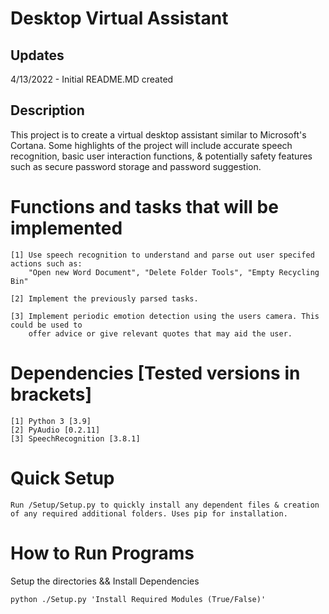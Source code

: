 # Desktop Virtual Assistant
    
## Updates
  4/13/2022 - Initial README.MD created

## Description
This project is to create a virtual desktop assistant similar to Microsoft's Cortana.
Some highlights of the project will include accurate speech recognition, basic user interaction functions,
& potentially safety features such as secure password storage and password suggestion.

# Functions and tasks that will be implemented
    [1] Use speech recognition to understand and parse out user specifed actions such as:
        "Open new Word Document", "Delete Folder Tools", "Empty Recycling Bin"
      
    [2] Implement the previously parsed tasks.
    
    [3] Implement periodic emotion detection using the users camera. This could be used to
        offer advice or give relevant quotes that may aid the user.
    
# Dependencies [Tested versions in brackets]
    [1] Python 3 [3.9]
    [2] PyAudio [0.2.11] 
    [3] SpeechRecognition [3.8.1]

# Quick Setup
    Run /Setup/Setup.py to quickly install any dependent files & creation of any required additional folders. Uses pip for installation.

# How to Run Programs 
Setup the directories && Install Dependencies

    python ./Setup.py 'Install Required Modules (True/False)'

